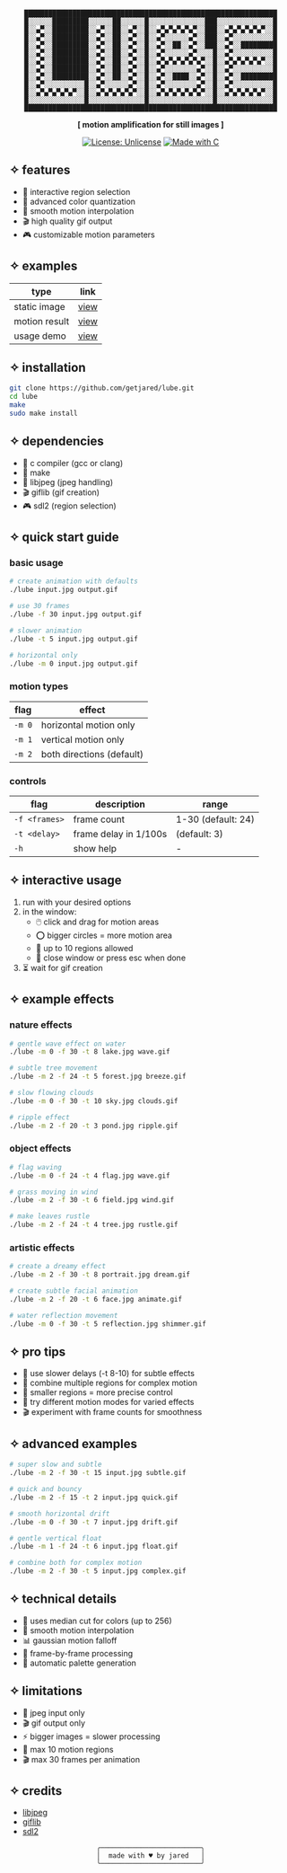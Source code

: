<div align="center">

```ascii

███████████████████████████████████████████████████████████████
█░░░░░░█████████░░░░░░██░░░░░░█░░░░░░░░░░░░░░███░░░░░░░░░░░░░░█
█░░▄▀░░█████████░░▄▀░░██░░▄▀░░█░░▄▀▄▀▄▀▄▀▄▀░░███░░▄▀▄▀▄▀▄▀▄▀░░█
█░░▄▀░░█████████░░▄▀░░██░░▄▀░░█░░▄▀░░░░░░▄▀░░███░░▄▀░░░░░░░░░░█
█░░▄▀░░█████████░░▄▀░░██░░▄▀░░█░░▄▀░░██░░▄▀░░███░░▄▀░░█████████
█░░▄▀░░█████████░░▄▀░░██░░▄▀░░█░░▄▀░░░░░░▄▀░░░░█░░▄▀░░░░░░░░░░█
█░░▄▀░░█████████░░▄▀░░██░░▄▀░░█░░▄▀▄▀▄▀▄▀▄▀▄▀░░█░░▄▀▄▀▄▀▄▀▄▀░░█
█░░▄▀░░█████████░░▄▀░░██░░▄▀░░█░░▄▀░░░░░░░░▄▀░░█░░▄▀░░░░░░░░░░█
█░░▄▀░░█████████░░▄▀░░██░░▄▀░░█░░▄▀░░████░░▄▀░░█░░▄▀░░█████████
█░░▄▀░░░░░░░░░░█░░▄▀░░░░░░▄▀░░█░░▄▀░░░░░░░░▄▀░░█░░▄▀░░░░░░░░░░█
█░░▄▀▄▀▄▀▄▀▄▀░░█░░▄▀▄▀▄▀▄▀▄▀░░█░░▄▀▄▀▄▀▄▀▄▀▄▀░░█░░▄▀▄▀▄▀▄▀▄▀░░█
█░░░░░░░░░░░░░░█░░░░░░░░░░░░░░█░░░░░░░░░░░░░░░░█░░░░░░░░░░░░░░█
███████████████████████████████████████████████████████████████
```

**[ motion amplification for still images ]**

[![License: Unlicense](https://img.shields.io/badge/License-Unlicense-pink.svg)](http://unlicense.org/)
[![Made with C](https://img.shields.io/badge/Made%20with-C-purple.svg)](https://en.wikipedia.org/wiki/C_(programming_language))

</div>

## ✧ features

- 🎯 interactive region selection
- 🎨 advanced color quantization
- 🌊 smooth motion interpolation
- 🎬 high quality gif output
- 🎮 customizable motion parameters

## ✧ examples

| type | link |
|------|------|
| static image | [view](https://imgur.com/a/gAvL7Iw) |
| motion result | [view](https://jmp.sh/zFbu69J9) |
| usage demo | [view](https://jmp.sh/IYc13kqN) |

## ✧ installation

```bash
git clone https://github.com/getjared/lube.git
cd lube
make
sudo make install
```

## ✧ dependencies

- 📝 c compiler (gcc or clang)
- 🔧 make
- 📸 libjpeg (jpeg handling)
- 🎬 giflib (gif creation)
- 🎮 sdl2 (region selection)

## ✧ quick start guide

### basic usage

```bash
# create animation with defaults
./lube input.jpg output.gif

# use 30 frames
./lube -f 30 input.jpg output.gif

# slower animation
./lube -t 5 input.jpg output.gif

# horizontal only
./lube -m 0 input.jpg output.gif
```

### motion types

| flag | effect |
|------|--------|
| `-m 0` | horizontal motion only |
| `-m 1` | vertical motion only |
| `-m 2` | both directions (default) |

### controls

| flag | description | range |
|------|-------------|--------|
| `-f <frames>` | frame count | 1-30 (default: 24) |
| `-t <delay>` | frame delay in 1/100s | (default: 3) |
| `-h` | show help | - |

## ✧ interactive usage

1. run with your desired options
2. in the window:
   - 🖱️ click and drag for motion areas
   - ⭕ bigger circles = more motion area
   - 🔢 up to 10 regions allowed
   - 🚪 close window or press esc when done
3. ⏳ wait for gif creation

## ✧ example effects

### nature effects
```bash
# gentle wave effect on water
./lube -m 0 -f 30 -t 8 lake.jpg wave.gif

# subtle tree movement
./lube -m 2 -f 24 -t 5 forest.jpg breeze.gif

# slow flowing clouds
./lube -m 0 -f 30 -t 10 sky.jpg clouds.gif

# ripple effect
./lube -m 2 -f 20 -t 3 pond.jpg ripple.gif
```

### object effects
```bash
# flag waving
./lube -m 0 -f 24 -t 4 flag.jpg wave.gif

# grass moving in wind
./lube -m 2 -f 30 -t 6 field.jpg wind.gif

# make leaves rustle
./lube -m 2 -f 24 -t 4 tree.jpg rustle.gif
```

### artistic effects
```bash
# create a dreamy effect
./lube -m 2 -f 30 -t 8 portrait.jpg dream.gif

# create subtle facial animation
./lube -m 2 -f 20 -t 6 face.jpg animate.gif

# water reflection movement
./lube -m 0 -f 30 -t 5 reflection.jpg shimmer.gif
```

## ✧ pro tips

- 🌊 use slower delays (-t 8-10) for subtle effects
- 🎯 combine multiple regions for complex motion
- 🎨 smaller regions = more precise control
- 🔄 try different motion modes for varied effects
- 🎬 experiment with frame counts for smoothness

## ✧ advanced examples

```bash
# super slow and subtle
./lube -m 2 -f 30 -t 15 input.jpg subtle.gif

# quick and bouncy
./lube -m 2 -f 15 -t 2 input.jpg quick.gif

# smooth horizontal drift
./lube -m 0 -f 30 -t 7 input.jpg drift.gif

# gentle vertical float
./lube -m 1 -f 24 -t 6 input.jpg float.gif

# combine both for complex motion
./lube -m 2 -f 30 -t 5 input.jpg complex.gif
```

## ✧ technical details

- 🎨 uses median cut for colors (up to 256)
- 🌊 smooth motion interpolation
- 📊 gaussian motion falloff
- 🔄 frame-by-frame processing
- 🎨 automatic palette generation

## ✧ limitations

- 📸 jpeg input only
- 🎬 gif output only
- ⚡ bigger images = slower processing
- 🎯 max 10 motion regions
- 🎬 max 30 frames per animation

## ✧ credits

- [libjpeg](http://libjpeg.sourceforge.net/)
- [giflib](http://giflib.sourceforge.net/)
- [sdl2](https://www.libsdl.org/)

<div align="center">

```ascii
╭─────────────────────────╮
│  made with ♥ by jared   │
╰─────────────────────────╯
```

</div>
